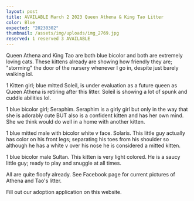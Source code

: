 ```yaml
---
layout: post
title: AVAILABLE March 2 2023 Queen Athena & King Tao Litter
color: Blue
expected: "20230302"
thumbnail: /assets/img/uploads/img_2769.jpg
reserved: 1 reserved 3 AVAILABLE
---
```

Q﻿ueen Athena and King Tao are both blue bicolor and both are extremely loving cats. These kittens already are showing how friendly they are; "storming" the door of the nursery whenever I go in, despite just barely walking lol.

1﻿ Kitten girl; blue mitted Soleil, is under evaluation as a future queen as Queen Athena is retiring after this litter. Soleil is showing a lot of spunk and cuddle abilities lol. 

1﻿ blue bicolor girl; Seraphim. Seraphim is a girly girl but only in the way that she is adorably cute BUT also is a confident kitten and has her own mind. She we think would do well in a home with another kitten. 

1﻿ blue mitted male with bicolor white v face. Solaris. This little guy actually has color on his front legs; separating his toes from his shoulder so although he has a white v over his nose he is considered a mitted kitten. 

1﻿ blue bicolor male Sultan. This kitten is very light colored. He is a saucy little guy; ready to play and snuggle at all times. 

A﻿ll are quite floofy already. See Facebook page for current pictures of Athena and Tao's litter. 

F﻿ill out our adoption application on this website.
